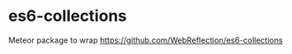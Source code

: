 es6-collections
================

Meteor package to wrap https://github.com/WebReflection/es6-collections
